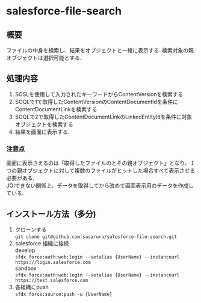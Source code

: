 # salesforce-file-search

## 概要
ファイルの中身を検索し、結果をオブジェクトと一緒に表示する.
検索対象の親オブジェクトは選択可能とする.

## 処理内容
1. SOSLを使用して入力されたキーワードからContentVersionを検索する
2. SOQLで1で取得したContentVersionのContentDocumentIdを条件にContentDocumentLinkを検索する
3. SOQLで2で取得したContentDocumentLinkのLinkedEntityIdを条件に対象オブジェクトを検索する
4. 結果を画面に表示する.

### 注意点
画面に表示さえるのは「取得したファイルのとその親オブジェクト」となり、１つの親オブジェクトに対して複数のファイルがヒットした場合すべて表示させる必要がある.  
JOIできない関係上、データを取得してから改めて画面表示用のデータを作成している.

## インストール方法（多分)
1. クローンする  
 `git clone git@github.com:sasaruru/salesforce-file-search.git`
2. salesforce 組織に接続  
 develop  
 `sfdx force:auth:web:login --setalias {UserName} --instanceurl https://login.salesforce.com`  
 sandbox  
 `sfdx force:auth:web:login --setalias {UserName} --instanceurl https://test.salesforce.com`  
3. 各組織にpush  
 `sfdx force:source:push -u {UserName}`
